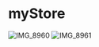 # myStore
![IMG_8960](https://user-images.githubusercontent.com/100231583/200119165-db80222e-09cb-4a93-856b-0cdc86d0ebdc.PNG)
![IMG_8961](https://user-images.githubusercontent.com/100231583/200119169-cafe949f-d9f0-439a-85bd-302c330ce04e.PNG)
